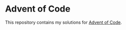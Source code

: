 # Advent of Code

This repository contains my solutions for [Advent of Code](https://adventofcode.com).
